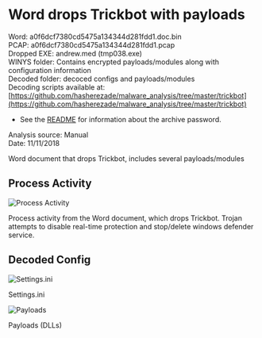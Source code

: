 # Word drops Trickbot with payloads

Word: a0f6dcf7380cd5475a134344d281fdd1.doc.bin  
PCAP: a0f6dcf7380cd5475a134344d281fdd1.pcap  
Dropped EXE: andrew.med (tmp038.exe)   
WINYS folder: Contains encrypted payloads/modules along with configuration information  
Decoded folder: decoced configs and payloads/modules  
Decoding scripts available at: [https://github.com/hasherezade/malware_analysis/tree/master/trickbot](https://github.com/hasherezade/malware_analysis/tree/master/trickbot)

* See the [README](https://github.com/jstrosch/malware-samples) for information about the archive password.  

Analysis source: Manual  
Date: 11/11/2018

Word document that drops Trickbot, includes several payloads/modules

## Process Activity

![Process Activity](https://user-images.githubusercontent.com/1920756/78928809-e1193580-7a66-11ea-83db-4437b81c502a.png)  

Process activity from the Word document, which drops Trickbot. Trojan attempts to disable real-time protection and stop/delete windows defender service.

## Decoded Config

![Settings.ini](https://user-images.githubusercontent.com/1920756/78929027-42410900-7a67-11ea-939a-62c8b62546a6.png)  

Settings.ini

![Payloads](https://user-images.githubusercontent.com/1920756/78929078-5dac1400-7a67-11ea-8a6a-6cd650e24769.png)  

Payloads (DLLs)